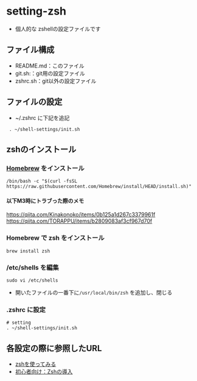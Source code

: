 # setting-zsh
- 個人的な zshellの設定ファイルです

## ファイル構成
- README.md：このファイル
- git.sh:：git用の設定ファイル
- zshrc.sh：git以外の設定ファイル

## ファイルの設定
- ~/.zshrc に下記を追記

```
 . ~/shell-settings/init.sh
```

## zshのインストール

### [Homebrew](https://brew.sh/ja/) をインストール

```
/bin/bash -c "$(curl -fsSL https://raw.githubusercontent.com/Homebrew/install/HEAD/install.sh)"
```
#### 以下M3時にトラブった際のメモ


https://qiita.com/Kinakonoko/items/0b125a1d267c3379961f
https://qiita.com/TORAPPU/items/b2809083af3cf967d70f

### Homebrew で zsh をインストール
```
brew install zsh
```

### /etc/shells を編集

```
sudo vi /etc/shells
```
- 開いたファイルの一番下に`/usr/local/bin/zsh` を追加し、閉じる


### .zshrc に設定

```
# setting
. ~/shell-settings/init.sh
```

## 各設定の際に参照したURL
- [zshを使ってみる](https://qiita.com/ryutoyasugi/items/cb895814d4149ca44f12)
- [初心者向け：Zshの導入](https://qiita.com/iwaseasahi/items/a2b00b65ebd06785b443)
